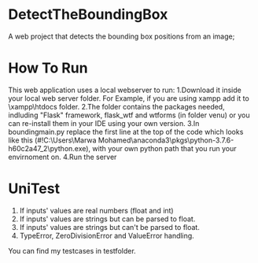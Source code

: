 # DetectTheBoundingBox
A web project that detects the bounding box positions from an image;

# How To Run
This web application uses a local webserver to run:
1.Download it inside your local web server folder. For Example, if you are using xampp add it to \xampp\htdocs folder.
2.The folder contains the packages needed, indluding "Flask" framework, flask_wtf and wtforms (in folder venu) or you can re-install them in your IDE using your own version.
3.In boundingmain.py replace the first line at the top of the code which looks like this (#!C:\Users\Marwa Mohamed\anaconda3\pkgs\python-3.7.6-h60c2a47_2\python.exe), with your own python path that you run your envirnoment on.
4.Run the server

# UniTest

1. If inputs' values are real numbers (float and int)
2. If inputs' values are strings but can be parsed to float.
3. If inputs' values are strings but can't be parsed to float.
4. TypeError, ZeroDivisionError and ValueError handling.

You can find my testcases in testfolder.
